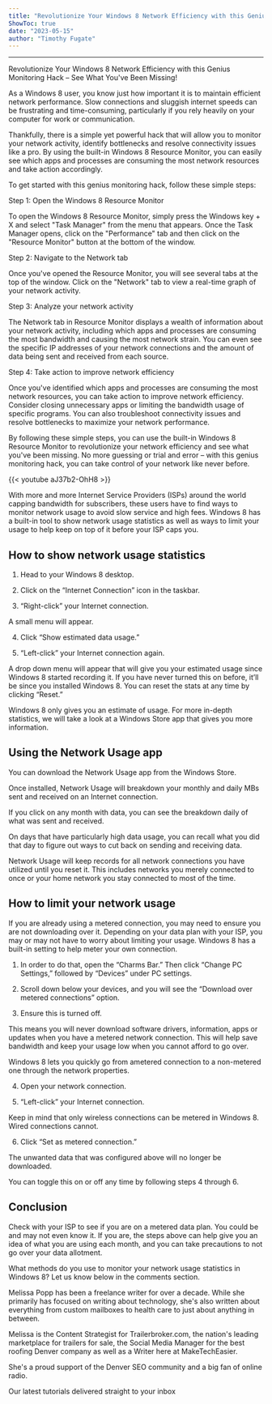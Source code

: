 ```yaml
---
title: "Revolutionize Your Windows 8 Network Efficiency with this Genius Monitoring Hack – See What You've Been Missing!"
ShowToc: true 
date: "2023-05-15"
author: "Timothy Fugate"
---
```

*****
Revolutionize Your Windows 8 Network Efficiency with this Genius Monitoring Hack – See What You've Been Missing!

As a Windows 8 user, you know just how important it is to maintain efficient network performance. Slow connections and sluggish internet speeds can be frustrating and time-consuming, particularly if you rely heavily on your computer for work or communication.

Thankfully, there is a simple yet powerful hack that will allow you to monitor your network activity, identify bottlenecks and resolve connectivity issues like a pro. By using the built-in Windows 8 Resource Monitor, you can easily see which apps and processes are consuming the most network resources and take action accordingly.

To get started with this genius monitoring hack, follow these simple steps:

Step 1: Open the Windows 8 Resource Monitor

To open the Windows 8 Resource Monitor, simply press the Windows key + X and select "Task Manager" from the menu that appears. Once the Task Manager opens, click on the "Performance" tab and then click on the "Resource Monitor" button at the bottom of the window.

Step 2: Navigate to the Network tab

Once you've opened the Resource Monitor, you will see several tabs at the top of the window. Click on the "Network" tab to view a real-time graph of your network activity.

Step 3: Analyze your network activity

The Network tab in Resource Monitor displays a wealth of information about your network activity, including which apps and processes are consuming the most bandwidth and causing the most network strain. You can even see the specific IP addresses of your network connections and the amount of data being sent and received from each source.

Step 4: Take action to improve network efficiency

Once you've identified which apps and processes are consuming the most network resources, you can take action to improve network efficiency. Consider closing unnecessary apps or limiting the bandwidth usage of specific programs. You can also troubleshoot connectivity issues and resolve bottlenecks to maximize your network performance.

By following these simple steps, you can use the built-in Windows 8 Resource Monitor to revolutionize your network efficiency and see what you've been missing. No more guessing or trial and error – with this genius monitoring hack, you can take control of your network like never before.

{{< youtube aJ37b2-OhH8 >}} 



With more and more Internet Service Providers (ISPs) around the world capping bandwidth for subscribers, these users have to find ways to monitor network usage to avoid slow service and high fees. Windows 8 has a built-in tool to show network usage statistics as well as ways to limit your usage to help keep on top of it before your ISP caps you.
 
## How to show network usage statistics
 
1. Head to your Windows 8 desktop.
 

 
2. Click on the “Internet Connection” icon in the taskbar.
 
3. “Right-click” your Internet connection.
 
A small menu will appear.
 
4. Click “Show estimated data usage.”
 
5. “Left-click” your Internet connection again.
 
A drop down menu will appear that will give you your estimated usage since Windows 8 started recording it. If you have never turned this on before, it’ll be since you installed Windows 8. You can reset the stats at any time by clicking “Reset.”
 
Windows 8 only gives you an estimate of usage. For more in-depth statistics, we will take a look at a Windows Store app that gives you more information.
 
## Using the Network Usage app
 
You can download the Network Usage app from the Windows Store.
 
Once installed, Network Usage will breakdown your monthly and daily MBs sent and received on an Internet connection.
 
If you click on any month with data, you can see the breakdown daily of what was sent and received.
 
On days that have particularly high data usage, you can recall what you did that day to figure out ways to cut back on sending and receiving data.
 
Network Usage will keep records for all network connections you have utilized until you reset it. This includes networks you merely connected to once or your home network you stay connected to most of the time.
 
## How to limit your network usage
 
If you are already using a metered connection, you may need to ensure you are not downloading over it. Depending on your data plan with your ISP, you may or may not have to worry about limiting your usage. Windows 8 has a built-in setting to help meter your own connection.
 
1. In order to do that, open the “Charms Bar.” Then click “Change PC Settings,” followed by “Devices” under PC settings.
 
2. Scroll down below your devices, and you will see the “Download over metered connections” option.
 
3. Ensure this is turned off.
 
This means you will never download software drivers, information, apps or updates when you have a metered network connection. This will help save bandwidth and keep your usage low when you cannot afford to go over.
 
Windows 8 lets you quickly go from ametered connection to a non-metered one through the network properties.
 
4. Open your network connection.
 
5. “Left-click” your Internet connection.
 
Keep in mind that only wireless connections can be metered in Windows 8. Wired connections cannot.
 
6. Click “Set as metered connection.”
 
The unwanted data that was configured above will no longer be downloaded.
 
You can toggle this on or off any time by following steps 4 through 6.
 
## Conclusion
 
Check with your ISP to see if you are on a metered data plan. You could be and may not even know it. If you are, the steps above can help give you an idea of what you are using each month, and you can take precautions to not go over your data allotment.
 
What methods do you use to monitor your network usage statistics in Windows 8? Let us know below in the comments section.
 
Melissa Popp has been a freelance writer for over a decade.  While she primarily has focused on writing about technology, she's also written about everything from custom mailboxes to health care to just about anything in between.  



Melissa is the Content Strategist for Trailerbroker.com, the nation's leading marketplace for trailers for sale, the Social Media Manager for the best roofing Denver company as well as a Writer here at MakeTechEasier.



She's a proud support of the Denver SEO community and a big fan of online radio.
 
Our latest tutorials delivered straight to your inbox




